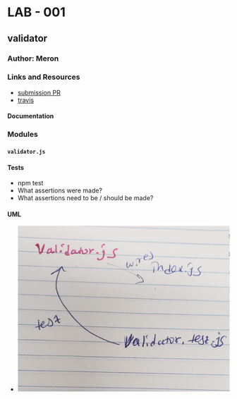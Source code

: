 # LAB - 001

## validator

### Author: Meron

### Links and Resources
* [submission PR](https://github.com/meron-401n14/lab-01/pull/1)
* [travis](https://www.travis-ci.com/meron-401n14/lab-01/builds/131248885)


#### Documentation


### Modules
#### `validator.js`



  
#### Tests
* npm test
* What assertions were made?
* What assertions need to be / should be made?

#### UML
* ![validator](validator.jpg)
